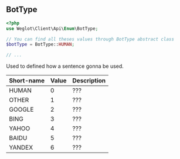 ## BotType

```php
<?php
use Weglot\Client\Api\Enum\BotType;

// You can find all theses values through BotType abstract class
$botType = BotType::HUMAN;

// ...
```

Used to defined how a sentence gonna be used.

Short-name | Value | Description
--------- | -------- | -----------
HUMAN | 0 | ???
OTHER | 1 | ???
GOOGLE | 2 | ???
BING | 3 | ???
YAHOO | 4 | ???
BAIDU | 5 | ???
YANDEX | 6 | ???